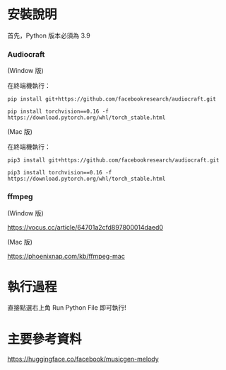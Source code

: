 # 安裝說明
首先，Python 版本必須為 3.9

### Audiocraft

(Window 版)

在終端機執行：

    pip install git+https://github.com/facebookresearch/audiocraft.git

    pip install torchvision==0.16 -f https://download.pytorch.org/whl/torch_stable.html

(Mac 版)

在終端機執行：
    
    pip3 install git+https://github.com/facebookresearch/audiocraft.git

    pip3 install torchvision==0.16 -f https://download.pytorch.org/whl/torch_stable.html
    

### ffmpeg

(Window 版)

https://vocus.cc/article/64701a2cfd897800014daed0

(Mac 版)

https://phoenixnap.com/kb/ffmpeg-mac

# 執行過程
直接點選右上角 Run Python File 即可執行!

# 主要參考資料
https://huggingface.co/facebook/musicgen-melody
